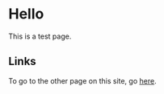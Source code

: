 # Hello

This is a test page.

## Links
To go to the other page on this site, go [here](https://irchou.github.io/cse15l-lab-reports/index.html).

